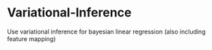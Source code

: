 # Variational-Inference
Use variational inference for bayesian linear regression (also including feature mapping)
